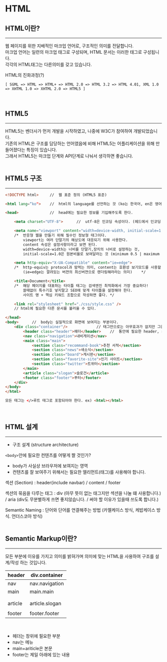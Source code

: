 # HTML

## HTML이란?
---
웹 페이지를 위한 지배적인 마크업 언어로, 구조적인 의미를 전달합니다.<br/>
마크업 언어는 일련의 마크업 태그로 구성되며, HTML 문서는 이러한 태그로 구성됩니다.<br/>
각각의 HTML태그는 다른의미를 갖고 있습니다.<br/>

HTML의 진화과정(?)
```
[ SGML => HTML => HTML+ => HTML 2.0 => HTML 3.2 => HTML 4.01, XML 1.0 => XHTML 1.0 => XHTML 2.0 => HTML5 ]
```
<br/>

## HTML5
---
HTML5는 벤더사가 먼저 개발을 시작하였고, 나중에 W3C가 참여하여 개발되었습니다.<br/>
기존의 HTML은 구조를 담당하는 언어였음에 비해 HTML5는 어플리케이션을 위해 만들어졌다는 특징이 있습니다.<br/>
그래서 HTML5는 마크업 단계와 API단계로 나눠서 생각하면 좋습니다.<br/><br/>

## HTML5 구조
---
```html
<!DOCTYPE html>     //	웹 표준 정의 (HTML5 표준)

<html lang=“ko">	//	html의 language를 선언하는 것 (ko는 한국어, en은 영어)

<head>			    //	head에는 필요한 정보를 기입해주도록 한다.

    <meta charset="UTF-8">		//	utf-8은 인코딩 속성이다. (헤드에서 인코딩 속성이 최우선이다.)

    <meta name="viewport" content="width=device-width, initial-scale=1.0">			
    /*	반응형 웹을 만들기 위해 필수인 정보형 태그이다. 
	    viewport는 여러 단말기의 해상도에 대응되기 위해 사용한다.
		content 속성은 설정사항이라고 보면 된다.
		width=device-width는 너비를 단말기,장치의 너비로 설정하는 것,
	    initial-scale=1.0은 원본비율로 보여달라는 것 (minimum 0.5 | maximum 2.0) */

    <meta http-equiv="X-UA-Compatible" content="ie=edge">						
    /*	http-equiv는 protocol과 맘먹는 의미, content는 호환성 보기모드를 사용할 때 사용하는 옵션이다. 
	    (ie=edge는 깔려있는 버젼의 최신버젼으로 렌더링해라라는 의미)    */

    <title>Document</title>													
    /*	해당 페이지를 대표하는 타이틀 태그는 검색엔진 최적화에서 가장 중요하다!
		쓸때없이 특수기호 넣지말고 SEO에 맞게 타이틀을 설정해야 한다.
		사이트 명 + 핵심 키워드 조합으로 작성하면 좋다. */

    <link rel="stylesheet" href="./css/style.css" />
    // html에 필요한 다른 문서를 불러올 수 있다.    

</head>
<body>      //  body는 실질적으로 화면에 보여지는 부분이다.
    <div class="container"/>             // 태그만으로는 아무효과가 없지만 그룹핑할수 있는 div를 이용하여 큰 컨테이너(통)을 만든다.
        <header class="header">헤더</header>    //  통안에 필요한 header, nav, main article, footer와 같은 상징적인 태그로 구조를 표현한다.
        <nav class="navigation">내비게이션</nav>
        <main class="main">
            <section class="recommand-book">추천 서적</section>
            <section class="news">새소식</section>
            <section class="board">게시판</section>
            <section class="favorite-site">인기 사이트</section>
            <section class="twitter">트위터</section>
        </main>
        <article class="slogan">슬로건</article>
        <footer class="footer">푸터</footer> 
    </div>
</body>
</html>

모든 태그는 </>루트 태그로 포함되어야 한다. ex) <html></html>
```
<br/>


## HTML 설계
---
- 구조 설계 (structure architecture)

`<body>`안에 필요한 컨텐츠를 어떻게 짤 것인가?

- body가 사실상 브라우저에 보여지는 영역
- 컨텐츠를 잘 보여주기 위해서는 필요한 엘리먼트(태그)를 사용해야 합니다.

섹션 (Section) : header(include navbar) / content / footer

섹션의 묶음을 다루는 태그 : div (아무 뜻이 없는 태그지만 섹션을 나눌 떄 사용합니다.) / aria
(div도 무분별하게 쓰면 좋지않습니다. / 써야 할 이유가 있을때 쓰도록 합니다.)

Semantic Naming : 단어와 단어를 연결해주는 방법 (카멜케이스 방식, 케밥케이스 방식. 언더스코아 방식)<br/><br/>

## Semantic Markup이란?
---
모든 부분에 이유를 가지고 의미를 밝혀가며 의미에 맞는 HTML을 사용하여 구조를 설계/작성 하는 것입니다.<br/>


| header | div.container |
|---|----|
|nav|nav.navigation|
|main|main.main|
|        |
|        |
|article|article.slogan|
|        |
|footer|footer.footer|


<br/>

* 헤더는 창위에 필요한 부분
* nav는 메뉴
* main+ariticle은 본문
* footer는 제일 아래에 있는 내용

